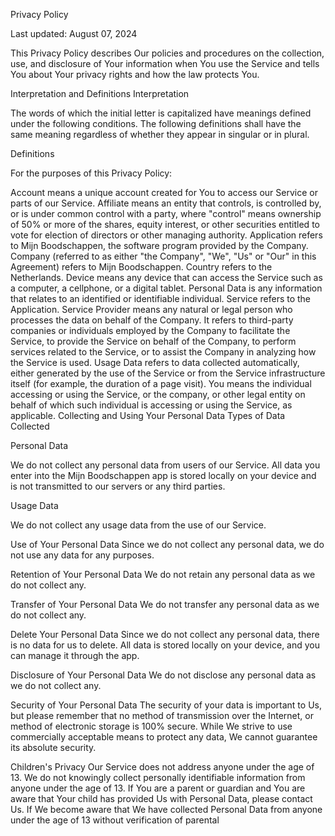 Privacy Policy

Last updated: August 07, 2024

This Privacy Policy describes Our policies and procedures on the collection, use, and disclosure of Your information when You use the Service and tells You about Your privacy rights and how the law protects You.

Interpretation and Definitions
Interpretation

The words of which the initial letter is capitalized have meanings defined under the following conditions. The following definitions shall have the same meaning regardless of whether they appear in singular or in plural.

Definitions

For the purposes of this Privacy Policy:

Account means a unique account created for You to access our Service or parts of our Service.
Affiliate means an entity that controls, is controlled by, or is under common control with a party, where "control" means ownership of 50% or more of the shares, equity interest, or other securities entitled to vote for election of directors or other managing authority.
Application refers to Mijn Boodschappen, the software program provided by the Company.
Company (referred to as either "the Company", "We", "Us" or "Our" in this Agreement) refers to Mijn Boodschappen.
Country refers to the Netherlands.
Device means any device that can access the Service such as a computer, a cellphone, or a digital tablet.
Personal Data is any information that relates to an identified or identifiable individual.
Service refers to the Application.
Service Provider means any natural or legal person who processes the data on behalf of the Company. It refers to third-party companies or individuals employed by the Company to facilitate the Service, to provide the Service on behalf of the Company, to perform services related to the Service, or to assist the Company in analyzing how the Service is used.
Usage Data refers to data collected automatically, either generated by the use of the Service or from the Service infrastructure itself (for example, the duration of a page visit).
You means the individual accessing or using the Service, or the company, or other legal entity on behalf of which such individual is accessing or using the Service, as applicable.
Collecting and Using Your Personal Data
Types of Data Collected

Personal Data

We do not collect any personal data from users of our Service. All data you enter into the Mijn Boodschappen app is stored locally on your device and is not transmitted to our servers or any third parties.

Usage Data

We do not collect any usage data from the use of our Service.

Use of Your Personal Data
Since we do not collect any personal data, we do not use any data for any purposes.

Retention of Your Personal Data
We do not retain any personal data as we do not collect any.

Transfer of Your Personal Data
We do not transfer any personal data as we do not collect any.

Delete Your Personal Data
Since we do not collect any personal data, there is no data for us to delete. All data is stored locally on your device, and you can manage it through the app.

Disclosure of Your Personal Data
We do not disclose any personal data as we do not collect any.

Security of Your Personal Data
The security of your data is important to Us, but please remember that no method of transmission over the Internet, or method of electronic storage is 100% secure. While We strive to use commercially acceptable means to protect any data, We cannot guarantee its absolute security.

Children's Privacy
Our Service does not address anyone under the age of 13. We do not knowingly collect personally identifiable information from anyone under the age of 13. If You are a parent or guardian and You are aware that Your child has provided Us with Personal Data, please contact Us. If We become aware that We have collected Personal Data from anyone under the age of 13 without verification of parental
